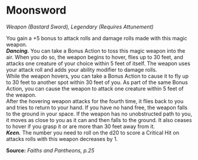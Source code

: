# Moonsword
*Weapon (Bastard Sword), Legendary (Requires Attunement)*

You gain a +5 bonus to attack rolls and damage rolls made with this magic weapon.  
***Dancing.*** You can take a Bonus Action to toss this magic weapon into the air. When you do so, the weapon begins to hover, flies up to 30 feet, and attacks one creature of your choice within 5 feet of itself. The weapon uses your attack roll and adds your ability modifier to damage rolls.  
While the weapon hovers, you can take a Bonus Action to cause it to fly up to 30 feet to another spot within 30 feet of you. As part of the same Bonus Action, you can cause the weapon to attack one creature within 5 feet of the weapon.  
After the hovering weapon attacks for the fourth time, it flies back to you and tries to return to your hand. If you have no hand free, the weapon falls to the ground in your space. If the weapon has no unobstructed path to you, it moves as close to you as it can and then falls to the ground. It also ceases to hover if you grasp it or are more than 30 feet away from it.  
***Keen.*** The number you need to roll on the d20 to score a Critical Hit on attacks rolls with this weapon decreases by 1.  


**Source:** *Faiths and Pantheons, p.25*